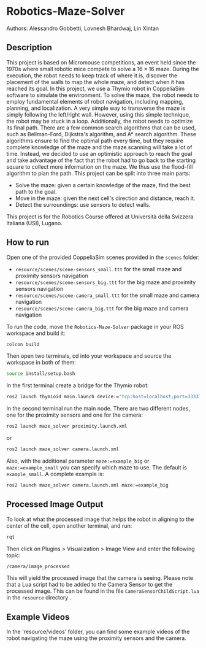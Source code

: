# Robotics-Maze-Solver

Authors: Alessandro Gobbetti, Lovnesh Bhardwaj, Lin Xintan

## Description
This project is based on Micromouse competitions, an event held since the 1970s where small robotic mice compete to solve a $16\times16$ maze. During the execution, the robot needs to keep track of where it is, discover the placement of the walls to map the whole maze, and detect when it has reached its goal. In this project, we use a Thymio robot in CoppeliaSim software to simulate the environment. To solve the maze, the robot needs to employ fundamental elements of robot navigation, including mapping, planning, and localization. A very simple way to transverse the maze is simply following the left/right wall. However, using this simple technique, the robot may be stuck in a loop.
Additionally, the robot needs to optimize its final path. There are a few common search algorithms that can be used, such as Bellman-Ford, Dijkstra's algorithm, and A* search algorithm.  These algorithms ensure to find the optimal path every time, but they require complete knowledge of the maze and the maze scanning will take a lot of time. Instead, we decided to use an optimistic approach to reach the goal and take advantage of the fact that the robot had to go back to the starting square to collect more information on the maze. We thus use the flood-fill algorithm to plan the path.
This project can be split into three main parts:
- Solve the maze: given a certain knowledge of the maze, find the best path to the goal.
- Move in the maze: given the next cell's direction and distance, reach it.
- Detect the surroundings: use sensors to detect walls.

This project is for the Robotics Course offered at Università della Svizzera Italiana (USI), Lugano.

## How to run
Open one of the provided CoppeliaSim scenes provided in the `scenes` folder:
- `resource/scenes/scene-sensors_small.ttt` for the small maze and proximity sensors navigation
- `resource/scenes/scene-sensors_big.ttt` for the big maze and proximity sensors navigation
- `resource/scenes/scene-camera_small.ttt` for the small maze and camera navigation
- `resource/scenes/scene-camera_big.ttt` for the big maze and camera navigation

To run the code, move the `Robotics-Maze-Solver` package in your ROS workspace and build it:
```bash
colcon build
```

Then open two terminals, cd into your workspace and source the workspace in both of them:
```bash
source install/setup.bash
```

In the first terminal create a bridge for the Thymio robot:
```bash
ros2 launch thymioid main.launch device:="tcp:host=localhost;port=33333" simulation:=True name:=thymio0
```

In the second terminal run the main node. There are two different nodes, one for the proximity sensors and one for the camera:
```bash
ros2 launch maze_solver proximity.launch.xml
```
or
```bash
ros2 launch maze_solver camera.launch.xml
```

Also, with the additional parameter `maze:=example_big` or `maze:=example_small` you can specify which maze to use. The default is `example_small`. A complete example is:
```bash
ros2 launch maze_solver camera.launch.xml maze:=example_big
```

## Processed Image Output
To look at what the processed image that helps the robot in aligning to the center of the cell, open another terminal, and run:
```bash
rqt
```
Then click on Plugins > Visualization > Image View and enter the following topic:
```bash
/camera/image_processed
```
This will yield the processed image that the camera is seeing. Please note that a Lua script had to be added to the Camera Sensor to get the processed image. This can be found in the file `CameraSensorChildScript.lua` in the `resource` directory .

## Example Videos
In the 'resource/videos' folder, you can find some example videos of the robot navigating the maze using the proximity sensors and the camera.
